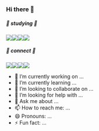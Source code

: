 ### Hi there 👋

<!--
**taeyeess/taeyeess** is a ✨ _special_ ✨ repository because its `README.md` (this file) appears on your GitHub profile.

Here are some ideas to get you started:
-->


##### 📑 studying 📑
<img src="https://img.shields.io/badge/Html-E34F26?style=flat-square&logo=Html5&logoColor=white"/><img src="https://img.shields.io/badge/Css-1572B6?style=flat-square&logo=Css3&logoColor=white"/><img src="https://img.shields.io/badge/Javascript-F7DF1E?style=flat-square&logo=Javascript&logoColor=white"/><img src="https://img.shields.io/badge/React-61DAFB?style=flat-square&logo=React&logoColor=white"/>

##### 📱 connect 📱 
<img src="https://img.shields.io/badge/GitHub-181717?style=flat-square&logo=GitHub&logoColor=white"/><img src="https://img.shields.io/badge/Git-F05032?style=flat-square&logo=Git&logoColor=white"/><img src="https://img.shields.io/badge/Gmail-EA4335?style=flat-square&logo=Gmail&logoColor=white"/><img src="https://img.shields.io/badge/Instagram-E4405F?style=flat-square&logo=Instagram&logoColor=white"/>


- 🔭 I’m currently working on ... 
- 🌱 I’m currently learning ...
- 👯 I’m looking to collaborate on ...
- 🤔 I’m looking for help with ...
- 💬 Ask me about ...
- 📫 How to reach me: ...
- 😄 Pronouns: ...
- ⚡ Fun fact: ...

